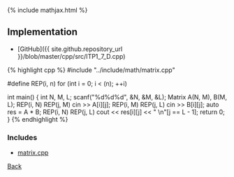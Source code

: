 {% include mathjax.html %}



## Implementation

- [GitHub]({{ site.github.repository_url }}/blob/master/cpp/src/ITP1_7_D.cpp)

{% highlight cpp %}
#include "../include/math/matrix.cpp"

#define REP(i, n) for (int i = 0; i < (n); ++i)

int main() {
  int N, M, L;
  scanf("%d%d%d", &N, &M, &L);
  Matrix<ll> A(N, M), B(M, L);
  REP(i, N) REP(j, M) cin >> A[i][j];
  REP(i, M) REP(j, L) cin >> B[i][j];
  auto res = A * B;
  REP(i, N) REP(j, L) cout << res[i][j] << " \n"[j == L - 1];
  return 0;
}
{% endhighlight %}

### Includes

- [matrix.cpp](../include/math/matrix)

[Back](..)
